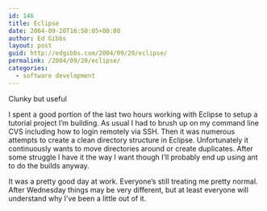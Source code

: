 ```yaml
---
id: 146
title: Eclipse
date: 2004-09-20T16:50:05+00:00
author: Ed Gibbs
layout: post
guid: http://edgibbs.com/2004/09/20/eclipse/
permalink: /2004/09/20/eclipse/
categories:
  - software development
---
```

Clunky but useful

I spent a good portion of the last two hours working with Eclipse to setup a tutorial project I&#8217;m building. As usual I had to brush up on my command line CVS including how to login remotely via SSH. Then it was numerous attempts to create a clean directory structure in Eclipse. Unfortunately it continuously wants to move directories around or create duplicates. After some struggle I have it the way I want though I&#8217;ll probably end up using ant to do the builds anyway.

It was a pretty good day at work. Everyone&#8217;s still treating me pretty normal. After Wednesday things may be very different, but at least everyone will understand why I&#8217;ve been a little out of it.